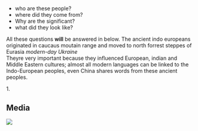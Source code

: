 <!DOCTYPE html>
<html>
<head>
  <h1><title> The Ancient Indo-European Peoples </title></h1>
</head>
<body>
  <ul>
  <li>who are these people?</li>
  <li>where did they come from?</li>
  <li>Why are the significant?</li>
  <li>what did they look like?</li>
  </ul>
    <p> 
  All these questions <strong>will</strong> be answered in below.
The ancient indo europeans originated in caucaus moutain range and moved to north forrest steppes of Eurasia <em>modern-day Ukraine</em><br>
Theyre very important because they influenced European, indian and Middle Eastern cultures; almost all modern languages can be linked to the Indo-European peoples, even China shares words from these ancient peoples.
    </p>
  <span>1.</span>
    <div id="media">
    <h2>Media</h2>
    <img src= "https://upload.wikimedia.org/wikipedia/commons/b/b1/Indo-European_migrations.jpg](https://upload.wikimedia.org/wikipedia/commons/b/b1/Indo-European_migrations.jpg(https://upload.wikimedia.org/wikipedia/commons/b/b1/Indo-European_migrations.jpg"/>
</body>
</html>
  

